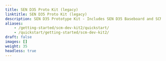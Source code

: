 ```yaml
---
title: SEN D35 Proto Kit (legacy)
linktitle: SEN D35 Proto Kit (legacy)
description: SEN D35 Prototype Kit - Includes SEN D35 Baseboard and SCM (also known as Dev Kit2)
aliases:
    - /getting-started/scm-dev-kit2/quickstart/
    - /quickstart/getting-started/scm-dev-kit2/
draft: false
images: []
weight: 35
headless: true
---
```

